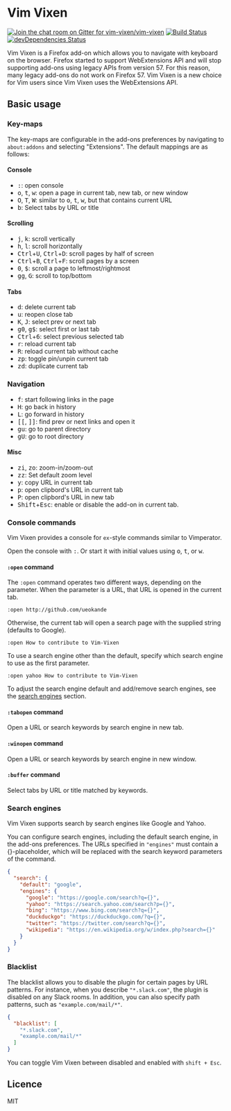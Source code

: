 # Vim Vixen

[![Join the chat room on Gitter for vim-vixen/vim-vixen](https://badges.gitter.im/Join%20Chat.svg)](https://gitter.im/vim-vixen/vim-vixen)
[![Build Status](https://travis-ci.org/ueokande/vim-vixen.svg?branch=kaizen)](https://travis-ci.org/ueokande/vim-vixen)
[![devDependencies Status](https://david-dm.org/ueokande/vim-vixen/dev-status.svg)](https://david-dm.org/ueokande/vim-vixen?type=dev)

Vim Vixen is a Firefox add-on which allows you to navigate with keyboard on the browser.
Firefox started to support WebExtensions API and will stop supporting add-ons using legacy APIs from version 57.
For this reason, many legacy add-ons do not work on Firefox 57.
Vim Vixen is a new choice for Vim users since Vim Vixen uses the WebExtensions API.

## Basic usage

### Key-maps

The key-maps are configurable in the add-ons preferences by navigating to `about:addons` and selecting "Extensions".
The default mappings are as follows:

#### Console

- <kbd>:</kbd>: open console
- <kbd>o</kbd>, <kbd>t</kbd>, <kbd>w</kbd>: open a page in current tab, new tab, or new window
- <kbd>O</kbd>, <kbd>T</kbd>, <kbd>W</kbd>: similar to <kbd>o</kbd>, <kbd>t</kbd>, <kbd>w</kbd>, but that contains current URL
- <kbd>b</kbd>: Select tabs by URL or title

#### Scrolling

- <kbd>j</kbd>, <kbd>k</kbd>: scroll vertically
- <kbd>h</kbd>, <kbd>l</kbd>: scroll horizontally
- <kbd>Ctrl</kbd>+<kbd>U</kbd>, <kbd>Ctrl</kbd>+<kbd>D</kbd>: scroll pages by half of screen
- <kbd>Ctrl</kbd>+<kbd>B</kbd>, <kbd>Ctrl</kbd>+<kbd>F</kbd>: scroll pages by a screen
- <kbd>0</kbd>, <kbd>$</kbd>: scroll a page to leftmost/rightmost
- <kbd>g</kbd><kbd>g</kbd>, <kbd>G</kbd>: scroll to top/bottom

#### Tabs
- <kbd>d</kbd>: delete current tab
- <kbd>u</kbd>: reopen close tab
- <kbd>K</kbd>, <kbd>J</kbd>: select prev or next tab
- <kbd>g0</kbd>, <kbd>g$</kbd>: select first or last tab
- <kbd>Ctrl</kbd>+<kbd>6</kbd>: select previous selected tab
- <kbd>r</kbd>: reload current tab
- <kbd>R</kbd>: reload current tab without cache
- <kbd>zp</kbd>: toggle pin/unpin current tab
- <kbd>zd</kbd>: duplicate current tab

### Navigation
- <kbd>f</kbd>: start following links in the page
- <kbd>H</kbd>: go back in history
- <kbd>L</kbd>: go forward in history
- <kbd>[</kbd><kbd>[</kbd>, <kbd>]</kbd><kbd>]</kbd>: find  prev or next links and open it
- <kbd>g</kbd><kbd>u</kbd>: go to parent directory
- <kbd>g</kbd><kbd>U</kbd>: go to root directory

#### Misc
- <kbd>z</kbd><kbd>i</kbd>, <kbd>z</kbd><kbd>o</kbd>: zoom-in/zoom-out
- <kbd>z</kbd><kbd>z</kbd>: Set default zoom level
- <kbd>y</kbd>: copy URL in current tab
- <kbd>p</kbd>: open clipbord's URL in current tab
- <kbd>P</kbd>: open clipbord's URL in new tab
- <kbd>Shift</kbd>+<kbd>Esc</kbd>: enable or disable the add-on in current tab.

### Console commands

Vim Vixen provides a console for `ex`-style commands similar to Vimperator.

Open the console with <kbd>:</kbd>. Or start it with initial values using
<kbd>o</kbd>, <kbd>t</kbd>, or <kbd>w</kbd>.

#### `:open` command

The `:open` command operates two different ways, depending on the parameter.
When the parameter is a URL, that URL is opened in the current tab.

```
:open http://github.com/ueokande
```

Otherwise, the current tab will open a search page with the supplied string (defaults to Google).

```
:open How to contribute to Vim-Vixen
```

To use a search engine other than the default, specify which search engine to use as the first parameter.

```
:open yahoo How to contribute to Vim-Vixen
```

To adjust the search engine default and add/remove search engines, see the [search engines](#search-engines) section.

#### `:tabopen` command

Open a URL or search keywords by search engine in new tab.

#### `:winopen` command

Open a URL or search keywords by search engine in new window.

#### `:buffer` command

Select tabs by URL or title matched by keywords.

### Search engines

Vim Vixen supports search by search engines like Google and Yahoo.

You can configure search engines, including the default search engine, in the add-ons preferences.
The URLs specified in `"engines"` must contain a {}-placeholder, which will be
replaced with the search keyword parameters of the command.

```json
{
  "search": {
    "default": "google",
    "engines": {
      "google": "https://google.com/search?q={}",
      "yahoo": "https://search.yahoo.com/search?p={}",
      "bing": "https://www.bing.com/search?q={}",
      "duckduckgo": "https://duckduckgo.com/?q={}",
      "twitter": "https://twitter.com/search?q={}",
      "wikipedia": "https://en.wikipedia.org/w/index.php?search={}"
    }
  }
}
```

### Blacklist

The blacklist allows you to disable the plugin for certain pages by URL patterns.
For instance, when you describe `"*.slack.com"`, the plugin is disabled on any Slack rooms.
In addition, you can also specify path patterns, such as `"example.com/mail/*"`.

```json
{
  "blacklist": [
    "*.slack.com",
    "example.com/mail/*"
  ]
}
```

You can toggle Vim Vixen between disabled and enabled with `shift + Esc`.

## Licence

MIT
